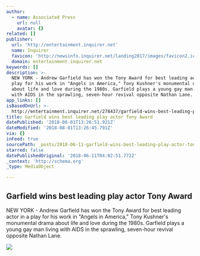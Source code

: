 ```yaml
---
author:
  - name: Associated Press
    url: null
    avatar: {}
related: []
publisher:
  url: 'http://entertainment.inquirer.net'
  name: Inquirer
  favicon: 'http://newsinfo.inquirer.net/landing2017/images/favicon2.ico'
  domain: entertainment.inquirer.net
keywords: []
description: >-
  NEW YORK - Andrew Garfield has won the Tony Award for best leading actor in a
  play for his work in "Angels in America," Tony Kushner's monumental drama
  about life and love during the 1980s. Garfield plays a young gay man living
  with AIDS in the sprawling, seven-hour revival opposite Nathan Lane.
app_links: []
isBasedOnUrl: >-
  http://entertainment.inquirer.net/278437/garfield-wins-best-leading-play-actor-tony-award
title: Garfield wins best leading play actor Tony Award
datePublished: '2018-08-01T13:26:51.921Z'
dateModified: '2018-08-01T13:26:45.791Z'
via: {}
inFeed: true
sourcePath: _posts/2018-06-11-garfield-wins-best-leading-play-actor-tony-award.md
starred: false
datePublishedOriginal: '2018-06-11T04:02:51.772Z'
_context: 'http://schema.org'
_type: MediaObject

---
```

<article style=""><h1>Garfield wins best leading play actor Tony Award</h1><p>NEW YORK - Andrew Garfield has won the Tony Award for best leading actor in a play for his work in "Angels in America," Tony Kushner's monumental drama about life and love during the 1980s. Garfield plays a young gay man living with AIDS in the sprawling, seven-hour revival opposite Nathan Lane.</p><img src="http://entertainment.inquirer.net/wp-content/blogs.dir/6/files/2018/06/Andrew-Garfield_Tony-Award_AP-620x426.jpg" /></article>